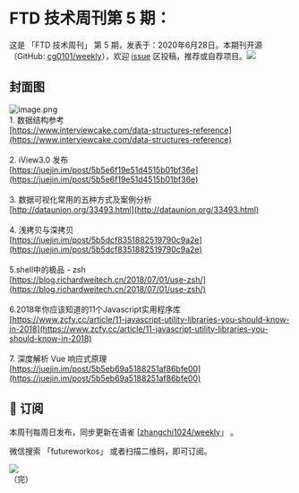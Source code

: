 # FTD 技术周刊第 5 期：
这是 「FTD 技术周刊」 第 5 期，发表于：2020年6月28日。本期刊开源（GitHub: [cg0101/weekly](https://github.com/cg0101/weekly)），欢迎 [issue](https://github.com/cg0101/weekly/issues) 区投稿，推荐或自荐项目。![](https://visitor-badge.glitch.me/badge?page_id=cg0101.weekly) <a href="https://www.linkedin.com/in/%E9%A9%B0-%E5%BC%A0-60669710a/">
        </a>
## 封面图


![image.png](https://cdn.nlark.com/yuque/0/2020/png/132503/1605582954604-d842b446-a72e-4e4f-af08-3ea6fbef2932.png#height=720&id=DXSNI&margin=%5Bobject%20Object%5D&name=image.png&originHeight=720&originWidth=1080&originalType=binary&size=1064288&status=done&style=none&width=1080)<br />1. 数据结构参考<br />[https://www.interviewcake.com/data-structures-reference](https://www.interviewcake.com/data-structures-reference)<br />
<br />2. iView3.0 发布 <br />[https://juejin.im/post/5b5e6f19e51d4515b01bf36e](https://juejin.im/post/5b5e6f19e51d4515b01bf36e)<br />
<br />3. 数据可视化常用的五种方式及案例分析<br />[http://dataunion.org/33493.html](http://dataunion.org/33493.html)<br />
<br />4. 浅拷贝与深拷贝<br />[https://juejin.im/post/5b5dcf8351882519790c9a2e](https://juejin.im/post/5b5dcf8351882519790c9a2e)<br />
<br />5.shell中的极品 - zsh<br />[https://blog.richardweitech.cn/2018/07/01/use-zsh/](https://blog.richardweitech.cn/2018/07/01/use-zsh/)<br />
<br />6.2018年你应该知道的11个Javascript实用程序库<br />[https://www.zcfy.cc/article/11-javascript-utility-libraries-you-should-know-in-2018](https://www.zcfy.cc/article/11-javascript-utility-libraries-you-should-know-in-2018)<br />
<br />7. 深度解析 Vue 响应式原理<br />[https://juejin.im/post/5b5eb69a5188251af86bfe00](https://juejin.im/post/5b5eb69a5188251af86bfe00)



## 📅 订阅
本周刊每周日发布，同步更新在语雀 [[zhangchi1024/weekly](https://www.yuque.com/zhangchi1024/weekly)」 。


微信搜索 「futureworkos」 或者扫描二维码，即可订阅。
<div align="left"> <img src="https://cdn.nlark.com/yuque/0/2021/jpeg/132503/1640750963398-e8538e9e-6b96-46f7-abff-c93b56bdd377.jpeg?x-oss-process=image%2Fwatermark%2Ctype_d3F5LW1pY3JvaGVp%2Csize_36%2Ctext_5byg6amw%2Ccolor_FFFFFF%2Cshadow_50%2Ct_80%2Cg_se%2Cx_10%2Cy_10%2Fresize%2Cw_426%2Climit_0" ></div>
    （完）